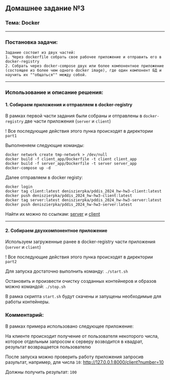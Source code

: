 ## Домашнее задание №3 

### **Тема:** Docker

---

### **Постановка задачи:**
```
Задание состоит из двух частей:
1. Через dockerfile собрать свое рабочее приложение и отправить его в docker-registry
2. Собрать через docker-compose двух или более компонентное приложение (состоящее из более чем одного docker image), где один компонент БД и научить их ""общаться"" между собой.
```

---

### **Использование и описание решения:**

#### 1. Собираем приложения и отправляем в docker-registry

В рамках первой части задания были собраны и отправлены в `docker-registry` две части приложения (`server` и `client`) 

! Все последующие действия этого пунка происходят в директории `part1`

Выполненяем следующие команды:

```
docker network create tmp-network > /dev/null
docker build -f client_app/Dockerfile -t client client_app
docker build -f server_app/Dockerfile -t server server_app
docker-compose up -d 
```

Далее отправляем в docker registy:
```
docker login
docker tag client:latest deniszierpka/pddis_2024_hw-hw3-client:latest
docker push deniszierpka/pddis_2024_hw-hw3-client:latest 
docker tag server:latest deniszierpka/pddis_2024_hw-hw3-server:latest
docker push deniszierpka/pddis_2024_hw-hw3-server:latest 
```

Найти их можно по ссылкам: [server](https://hub.docker.com/r/deniszierpka/pddis_2024_hw-hw3-server) и [client](https://hub.docker.com/r/deniszierpka/pddis_2024_hw-hw3-client)

---

#### 2. Собираем двухкомпонентное приложение

Используем загруженные ранее в docker-registry части приложения (`server` и `client`)

! Все последующие действия этого пунка происходят в директории `part2`

Для запуска достаточно выполнить команду: `./start.sh`

Остановить и произвести очистку созданных контейнеров и образов можно командой: `./stop.sh`

В рамка скрипта `start.sh` будут скачены и запущены необходимые для работы контейнеры.

### Комментарий:

В рамках примера использовано следующее приложение:

На клиенте происходит получение от пользователя некоторого числа, которое отдельным запросом к серверу возводится в квадрат, результат возвращается пользователю


После запуска можно проверить работу приложения запросив разультат, например, для числа `10`: http://127.0.0.1:8000/client?number=10 

Должны получить результат: `100`